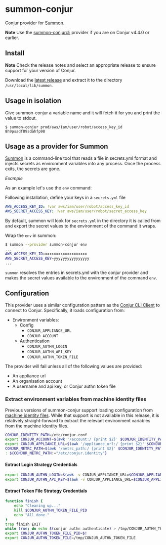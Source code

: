 # summon-conjur

Conjur provider for [Summon](https://cyberark.github.io/summon/).

**Note** Use the [summon-conjurcli](https://github.com/conjurinc/summon-conjurcli) provider if you are on Conjur v4.4.0 or earlier.

## Install

**Note** Check the release notes and select an appropriate release to ensure support for your version of Conjur.

Download the [latest release](https://github.com/cyberark/summon-conjur/releases) and extract it to the directory `/usr/local/lib/summon`.

## Usage in isolation

Give summon-conjur a variable name and it will fetch it for you and print the value to stdout.

```sh-session
$ summon-conjur prod/aws/iam/user/robot/access_key_id
8h9psadf89sdahfp98
```

## Usage as a provider for Summon

[Summon](https://cyberark.github.io/summon/) is a command-line tool that reads a file in secrets.yml format and injects secrets as environment variables into any process. Once the process exits, the secrets are gone.

*Example*

As an example let's use the `env` command: 

Following installation, define your keys in a `secrets.yml` file

```yml
AWS_ACCESS_KEY_ID: !var aws/iam/user/robot/access_key_id
AWS_SECRET_ACCESS_KEY: !var aws/iam/user/robot/secret_access_key
```

By default, summon will look for `secrets.yml` in the directory it is called from and export the secret values to the environment of the command it wraps.

Wrap the `env` in summon:

```sh
$ summon --provider summon-conjur env
...
AWS_ACCESS_KEY_ID=xxxxxxxxxxxxxxxxxxx
AWS_SECRET_ACCESS_KEY=yyyyyyyyyyyyyyyy
...
```

`summon` resolves the entries in secrets.yml with the conjur provider and makes the secret values available to the environment of the command `env`.

## Configuration

This provider uses a similar configuration pattern as the [Conjur CLI
Client](https://github.com/conjurinc/api-ruby#configuration) to connect to Conjur.
Specifically, it loads configuration from:

 * Environment variables:
   * Config
     * `CONJUR_APPLIANCE_URL`
     * `CONJUR_ACCOUNT`
   * Authentication
     * `CONJUR_AUTHN_LOGIN`
     * `CONJUR_AUTHN_API_KEY`
     * `CONJUR_AUTHN_TOKEN_FILE`

The provider will fail unless all of the following values are provided:

 * An appliance url
 * An organisation account
 * A username and api key, or Conjur authn token file
 
### Extract environment variables from machine identity files
 
Previous versions of summon-conjur support loading configuration from [machine identity files](https://developer.conjur.net/key_concepts/machine_identity.html#storage-files). While that support is not available in this release, it is relatively straight-forward to extract the relevant environment variables from the machine identity files.
 
```bash
CONJUR_IDENTITY_PATH=/etc/conjur.conf
export CONJUR_ACCOUNT=$(awk '/account:/ {print $2}' $CONJUR_IDENTITY_PATH)
export CONJUR_APPLIANCE_URL=$(awk '/appliance_url:/ {print $2}' $CONJUR_IDENTITY_PATH)
CONJUR_NETRC_PATH=$(awk '/netrc_path:/ {print $2}' $CONJUR_IDENTITY_PATH)
: ${CONJUR_NETRC_PATH:="/etc/conjur.identity"}
```
#### Extract Login Strategy Credentials
```bash
export CONJUR_AUTHN_LOGIN=$(awk -v CONJUR_APPLIANCE_URL=$CONJUR_APPLIANCE_URL '$0 ~ CONJUR_APPLIANCE_URL {f=1} f && /login/ {print $2;f=0}' $CONJUR_NETRC_PATH)
export CONJUR_AUTHN_API_KEY=$(awk -v CONJUR_APPLIANCE_URL=$CONJUR_APPLIANCE_URL '$0 ~ CONJUR_APPLIANCE_URL {f=1} f && /password/ {print $2;f=0}' $CONJUR_NETRC_PATH)
```

#### Extract Token File Strategy Credentials
```bash
function finish {
    echo "Cleaning up..."
    kill $CONJUR_AUTHN_TOKEN_FILE_PID
    echo "All done."
}
trap finish EXIT
while true; do echo $(conjur authn authenticate) > /tmp/CONJUR_AUTHN_TOKEN_FILE ; sleep 2; done &
export CONJUR_AUTHN_TOKEN_FILE_PID=$!
export CONJUR_AUTHN_TOKEN_FILE=/tmp/CONJUR_AUTHN_TOKEN_FILE
```
